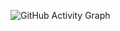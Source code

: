 ![GitHub Activity Graph](https://github-readme-activity-graph.cyclic.app/graph?username=lucasHSKKK&theme=react-dark)

